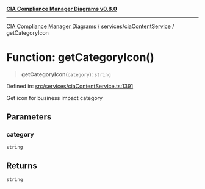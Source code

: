 [**CIA Compliance Manager Diagrams v0.8.0**](../../../README.md)

***

[CIA Compliance Manager Diagrams](../../../modules.md) / [services/ciaContentService](../README.md) / getCategoryIcon

# Function: getCategoryIcon()

> **getCategoryIcon**(`category`): `string`

Defined in: [src/services/ciaContentService.ts:1391](https://github.com/Hack23/cia-compliance-manager/blob/ab84d120f6a49e6faf7bc7924811e0da9b635211/src/services/ciaContentService.ts#L1391)

Get icon for business impact category

## Parameters

### category

`string`

## Returns

`string`
